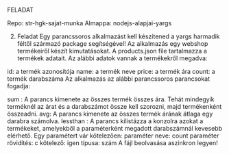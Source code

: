 FELADAT 

Repo: str-hgk-sajat-munka
Almappa: nodejs-alapjai-yargs

2. Feladat
Egy parancssoros alkalmazást kell készítened a yargs harmadik féltől származó package segítségével! Az alkalmazás egy webshop termékeiről készít kimutatásokat. A products.json file tartalmazza a termékek adatait. Az alábbi adatok vannak a termékekről megadva:

id: a termék azonosítója
name: a termék neve
price: a termék ára
count: a termék darabszáma
Az alkalmazás az alábbi parancssoros parancsokat fogadja:

sum : A parancs kimenete az összes termék összes ára. Tehát mindegyik terméknél az árat és a darabszámot össze kell szorozni, majd termékenként összeadni.
avg: A parancs kimenete az összes termék árának átlaga egy darabra számolva.
lessthan : A parancs kilistázza a konzolra azokat a termékeket, amelyekből a paraméterként megadott darabszámnál kevesebb elérhető. Egy paramétert vár kötelezően:
paraméter neve: count
paraméter rövidítés: c
kötelező: igen
típusa: szám
A fájl beolvasása aszinkron legyen!